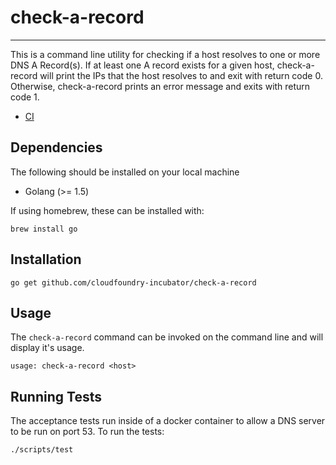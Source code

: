 # check-a-record
---

This is a command line utility for checking if a host resolves to one or more DNS A Record(s).
If at least one A record exists for a given host, check-a-record will print the IPs that the
host resolves to and exit with return code 0. Otherwise, check-a-record prints an error
message and exits with return code 1.

* [CI](https://mega.ci.cf-app.com/pipelines/check-a-record)

## Dependencies

The following should be installed on your local machine
- Golang (>= 1.5)

If using homebrew, these can be installed with:

```
brew install go
```

## Installation

```
go get github.com/cloudfoundry-incubator/check-a-record
```

## Usage

The `check-a-record` command can be invoked on the command line and will display it's usage.

```
usage: check-a-record <host>
```

## Running Tests

The acceptance tests run inside of a docker container to allow a DNS server to be run on port
53. To run the tests:

```
./scripts/test
```
